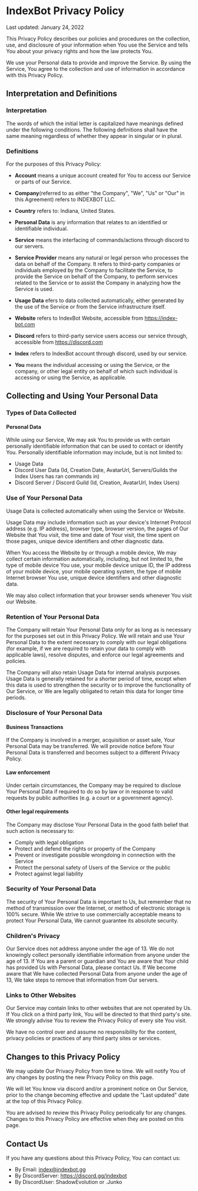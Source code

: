 # IndexBot Privacy Policy

Last updated: January 24, 2022

This Privacy Policy describes our policies and procedures on the collection, use, and disclosure of your information when You use the Service and tells You about your privacy rights and how the law protects You.

We use your Personal data to provide and improve the Service. By using the Service, You agree to the collection and use of information in accordance with this Privacy Policy.


## Interpretation and Definitions

### Interpretation

The words of which the initial letter is capitalized have meanings defined under the following conditions. The following definitions shall have the same meaning regardless of whether they appear in singular or in plural.

### Definitions

For the purposes of this Privacy Policy:

* **Account** means a unique account created for You to access our Service or parts of our Service.

* **Company**(referred to as either "the Company", "We", "Us" or "Our" in this Agreement) refers to INDEXBOT LLC.

* **Country** refers to: Indiana, United States.

* **Personal Data** is any information that relates to an identified or identifiable individual.

* **Service** means the interfacing of commands/actions through discord to our servers.

* **Service Provider** means any natural or legal person who processes the data on behalf of the Company. It refers to third-party companies or individuals employed by the Company to facilitate the Service, to provide the Service on behalf of the Company, to perform services related to the Service or to assist the Company in analyzing how the Service is used.

* **Usage Data** efers to data collected automatically, either generated by the use of the Service or from the Service infrastructure itself.

* **Website** refers to IndexBot Website, accessible from https://index-bot.com

* **Discord** refers to third-party service users access our service through, accessible from https://discord.com

* **Index** refers to IndexBot account through discord, used by our service.

* **You** means the individual accessing or using the Service, or the company, or other legal entity on behalf of which such individual is accessing or using the Service, as applicable.

## Collecting and Using Your Personal Data

### Types of Data Collected

#### Personal Data

While using our Service, We may ask You to provide us with certain personally identifiable information that can be used to contact or identify You. Personally identifiable information may include, but is not limited to:

* Usage Data
* Discord User Data (Id, Creation Date, AvatarUrl, Servers/Guilds the Index Users has ran commands in)
* Discord Server / Discord Guild (Id, Creation, AvatarUrl, Index Users) 

### Use of Your Personal Data

Usage Data is collected automatically when using the Service or Website.

Usage Data may include information such as your device's Internet Protocol address (e.g. IP address), browser type, browser version, the pages of Our Website that You visit, the time and date of Your visit, the time spent on those pages, unique device identifiers and other diagnostic data.

When You access the Website by or through a mobile device, We may collect certain information automatically, including, but not limited to, the type of mobile device You use, your mobile device unique ID, the IP address of your mobile device, your mobile operating system, the type of mobile Internet browser You use, unique device identifiers and other diagnostic data.

We may also collect information that your browser sends whenever You visit our Website.

### Retention of Your Personal Data

The Company will retain Your Personal Data only for as long as is necessary for the purposes set out in this Privacy Policy. We will retain and use Your Personal Data to the extent necessary to comply with our legal obligations (for example, if we are required to retain your data to comply with applicable laws), resolve disputes, and enforce our legal agreements and policies.

The Company will also retain Usage Data for internal analysis purposes. Usage Data is generally retained for a shorter period of time, except when this data is used to strengthen the security or to improve the functionality of Our Service, or We are legally obligated to retain this data for longer time periods.

### Disclosure of Your Personal Data

#### Business Transactions

If the Company is involved in a merger, acquisition or asset sale, Your Personal Data may be transferred. We will provide notice before Your Personal Data is transferred and becomes subject to a different Privacy Policy.

#### Law enforcement

Under certain circumstances, the Company may be required to disclose Your Personal Data if required to do so by law or in response to valid requests by public authorities (e.g. a court or a government agency).

#### Other legal requirements

The Company may disclose Your Personal Data in the good faith belief that such action is necessary to:

* Comply with legal obligation
* Protect and defend the rights or property of the Company
* Prevent or investigate possible wrongdoing in connection with the Service
* Protect the personal safety of Users of the Service or the public
* Protect against legal liability

### Security of Your Personal Data

The security of Your Personal Data is important to Us, but remember that no method of transmission over the Internet, or method of electronic storage is 100% secure. While We strive to use commercially acceptable means to protect Your Personal Data, We cannot guarantee its absolute security.

### Children's Privacy

Our Service does not address anyone under the age of 13. We do not knowingly collect personally identifiable information from anyone under the age of 13. If You are a parent or guardian and You are aware that Your child has provided Us with Personal Data, please contact Us. If We become aware that We have collected Personal Data from anyone under the age of 13, We take steps to remove that information from Our servers.

### Links to Other Websites

Our Service may contain links to other websites that are not operated by Us. If You click on a third party link, You will be directed to that third party's site. We strongly advise You to review the Privacy Policy of every site You visit.

We have no control over and assume no responsibility for the content, privacy policies or practices of any third party sites or services.

## Changes to this Privacy Policy

We may update Our Privacy Policy from time to time. We will notify You of any changes by posting the new Privacy Policy on this page.

We will let You know via discord and/or a prominent notice on Our Service, prior to the change becoming effective and update the "Last updated" date at the top of this Privacy Policy.

You are advised to review this Privacy Policy periodically for any changes. Changes to this Privacy Policy are effective when they are posted on this page.

## Contact Us

If you have any questions about this Privacy Policy, You can contact us:

* By Email: index@indexbot.gg
* By DiscordServer: https://discord.gg/indexbot
* By DiscordUser: ShadowEvolution or .Junko
